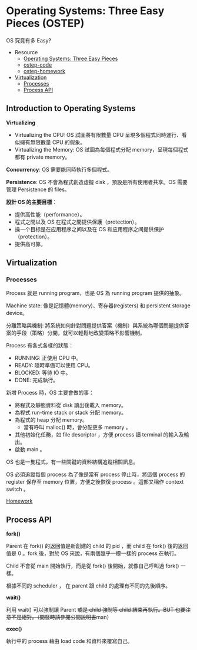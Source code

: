 # Operating Systems: Three Easy Pieces (OSTEP)

OS 究竟有多 Easy?

- Resource
  - [Operating Systems: Three Easy Pieces](https://pages.cs.wisc.edu/~remzi/OSTEP/)
  - [ostep-code](https://github.com/remzi-arpacidusseau/ostep-code)
  - [ostep-homework](https://github.com/remzi-arpacidusseau/ostep-homework)
- [Virtualization](#virtualization)
  - [Processes](#processes)
  - [Process API](#process-api)


## Introduction to Operating Systems  
**Virtualizing**
- Virtualizing the CPU: OS 試圖將有限數量 CPU 呈現多個程式同時運行、看似擁有無限數量 CPU 的假象。  
- Virtualizing the Memory: OS 試圖為每個程式分配 memory，呈現每個程式都有 private memory。

**Concurrency**: OS 需要能同時執行多個程式。

**Persistence**: OS 不會為程式創造虛擬 disk ，預設是所有使用者共享。OS 需要管理 Persistence 的 files。

**設計 OS  的主要目標**：
  - 提供高性能（performance）。
  - 程式之間以及 OS 在程式之間提供保護（protection）。
  - 操一个目标是在应用程序之间以及在 OS 和应用程序之间提供保护（protection）。  
  - 提供高可靠。
## Virtualization  

### Processes

Process 就是 running program，也是 OS 為 running program 提供的抽象。  

Machine state: 像是記憶體(memory)、寄存器(registers) 和 persistent storage device。 

分離策略與機制: 將系統如何針對問題提供答案（機制）與系統為哪個問題提供答案的手段（策略）分開，就可以輕鬆地改變策略不影響機制。  

Process 有各式各樣的狀態： 
- RUNNING: 正使用 CPU 中。  
- READY: 隨時準備可以使用 CPU。  
- BLOCKED: 等待 IO 中。  
- DONE: 完成執行。  

新增 Process 時，OS 主要會做的事：  
- 將程式及靜態資料從 disk 讀出後載入 memory。  
- 為程式 run-time stack or stack 分配 memory。  
- 為程式的 heap 分配 memory。  
  - 當有呼叫 malloc() 時，會分配更多 memory 。  
- 其他初始化任務，如 file descriptor ，方便 process 讀 terminal 的輸入及輸出。  
- 啟動 main 。  

OS 也是一隻程式，有一些關鍵的資料結構追蹤相關訊息。  


OS 必須追蹤每個 process 為了像是當有 process 停止時，將這個 process 的 register 保存至 memory 位置，方便之後恢復 process 。這部又稱作 context switch 。

[Homework](./ch04-homework.md)

## Process API

**fork()**

Parent 在 fork() 的返回值是新創建的 child 的 pid ，而 child 在 fork() 後的返回值是 0 。fork 後，對於 OS 來說，有兩個幾乎一模一樣的 process 在執行。

Child 不會從 main 開始執行，而是從 fork() 後開始，就像自己呼叫過 fork() 一樣。

根據不同的 scheduler ， 在 parent 跟 child 的處理有不同的先後順序。

**wait()**

利用 wait() 可以強制讓 Parent ~~或是 child ~~強制等 child 結束再執行。BUT 也要注意不是絕對。（開發時請參閱~~公開說明書~~man）

**exec()**

執行中的 process 藉由 load code 和資料來覆寫自己。


